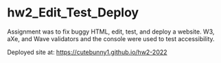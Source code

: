 # hw2_Edit_Test_Deploy

Assignment was to fix buggy HTML, edit, test, and deploy a website. W3, aXe, and Wave validators and the console were used to test accessibility.

Deployed site at: https://cutebunny1.github.io/hw2-2022
